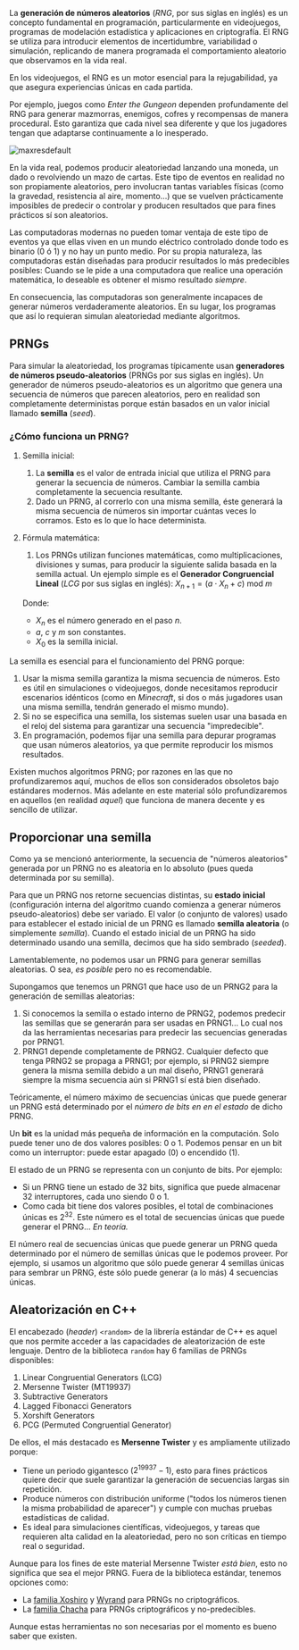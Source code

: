 La **generación de números aleatorios** (*RNG*, por sus siglas en inglés) es un concepto fundamental en programación, particularmente en videojuegos, programas de modelación estadística y aplicaciones en criptografía. El RNG se utiliza para introducir elementos de incertidumbre, variabilidad o simulación, replicando de manera programada el comportamiento aleatorio que observamos en la vida real.

En los videojuegos, el RNG es un motor esencial para la rejugabilidad, ya que asegura experiencias únicas en cada partida. 

Por ejemplo, juegos como *Enter the Gungeon* dependen profundamente del RNG para generar mazmorras, enemigos, cofres y recompensas de manera procedural. Esto garantiza que cada nivel sea diferente y que los jugadores tengan que adaptarse continuamente a lo inesperado.

![maxresdefault](https://github.com/user-attachments/assets/0cbc8b12-f60b-4ad5-b550-0888b8dea919)

En la vida real, podemos producir aleatoriedad lanzando una moneda, un dado o revolviendo un mazo de cartas. Este tipo de eventos en realidad no son propiamente aleatorios, pero involucran tantas variables físicas (como la gravedad, resistencia al aire, momento...) que se vuelven prácticamente imposibles de predecir o controlar y producen resultados que para fines prácticos sí son aleatorios.

Las computadoras modernas no pueden tomar ventaja de este tipo de eventos ya que ellas viven en un mundo eléctrico controlado donde todo es binario (0 ó 1) y no hay un punto medio. Por su propia naturaleza, las computadoras están diseñadas para producir resultados lo más predecibles posibles: Cuando se le pide a una computadora que realice una operación matemática, lo deseable es obtener el mismo resultado *siempre*.

En consecuencia, las computadoras son generalmente incapaces de generar números verdaderamente aleatorios. En su lugar, los programas que así lo requieran simulan aleatoriedad mediante algoritmos.

## PRNGs

Para simular la aleatoriedad, los programas típicamente usan **generadores de números pseudo-aleatorios** (PRNGs por sus siglas en inglés). Un generador de números pseudo-aleatorios es un algoritmo que genera una secuencia de números que parecen aleatorios, pero en realidad son completamente deterministas porque están basados en un valor inicial llamado **semilla** (*seed*).

### ¿Cómo funciona un PRNG?

1. Semilla inicial:
   1. La **semilla** es el valor de entrada inicial que utiliza el PRNG para generar la secuencia de números. Cambiar la semilla cambia completamente la secuencia resultante.
   2. Dado un PRNG, al correrlo con una misma semilla, éste generará la misma secuencia de números sin importar cuántas veces lo corramos. Esto es lo que lo hace determinista. 
2. Fórmula matemática:
   1. Los PRNGs utilizan funciones matemáticas, como multiplicaciones, divisiones y sumas, para producir la siguiente salida basada en la semilla actual. Un ejemplo simple es el **Generador Congruencial Lineal** (*LCG* por sus siglas en inglés):
   $X_{n+1}=(a \cdot X_n + c)$ mod $m$

   Donde:
   * $X_n$ es el número generado en el paso $n$.
   * $a$, $c$ y $m$ son constantes.
   * $X_0$ es la semilla inicial.

La semilla es esencial para el funcionamiento del PRNG porque:
1. Usar la misma semilla garantiza la misma secuencia de números. Esto es útil en simulaciones o videojuegos, donde necesitamos reproducir escenarios idénticos (como en *Minecraft*, si dos o más jugadores usan una misma semilla, tendrán generado el mismo mundo).
2. Si no se especifica una semilla, los sistemas suelen usar una basada en el reloj del sistema para garantizar una secuencia "impredecible".
3. En programación, podemos fijar una semilla para depurar programas que usan números aleatorios, ya que permite reproducir los mismos resultados.

Existen muchos algoritmos PRNG; por razones en las que no profundizaremos aquí, muchos de ellos son considerados obsoletos bajo estándares modernos. Más adelante en este material sólo profundizaremos en aquellos (en realidad *aquel*) que funciona de manera decente y es sencillo de utilizar. 

## Proporcionar una semilla

Como ya se mencionó anteriormente, la secuencia de "números aleatorios" generada por un PRNG no es aleatoria en lo absoluto (pues queda determinada por su semilla).

Para que un PRNG nos retorne secuencias distintas, su **estado inicial** (configuración interna del algoritmo cuando comienza a generar números pseudo-aleatorios) debe ser variado. El valor (o conjunto de valores) usado para establecer el estado inicial de un PRNG es llamado **semilla aleatoria** (o simplemente *semilla*). Cuando el estado inicial de un PRNG ha sido determinado usando una semilla, decimos que ha sido sembrado (*seeded*). 

Lamentablemente, no podemos usar un PRNG para generar semillas aleatorias. O sea, *es posible* pero no es recomendable. 

Supongamos que tenemos un PRNG1 que hace uso de un PRNG2 para la generación de semillas aleatorias:

1. Si conocemos la semilla o estado interno de PRNG2, podemos predecir las semillas que se generarán para ser usadas en PRNG1... Lo cual nos da las herramientas necesarias para predecir las secuencias generadas por PRNG1.
2. PRNG1 depende completamente de PRNG2. Cualquier defecto que tenga PRNG2 se propaga a PRNG1; por ejemplo, si PRNG2 siempre genera la misma semilla debido a un mal diseño, PRNG1 generará siempre la misma secuencia aún si PRNG1 sí está bien diseñado.

Teóricamente, el número máximo de secuencias únicas que puede generar un PRNG está determinado por el *número de bits en en el estado* de dicho PRNG.

Un **bit** es la unidad más pequeña de información en la computación. Solo puede tener uno de dos valores posibles: 0 o 1. Podemos pensar en un bit como un interruptor: puede estar apagado (0) o encendido (1). 

El estado de un PRNG se representa con un conjunto de bits. Por ejemplo: 
* Si un PRNG tiene un estado de 32 bits, significa que puede almacenar 32 interruptores, cada uno siendo 0 o 1.
* Como cada bit tiene dos valores posibles, el total de combinaciones únicas es $2^{32}$. Este número es el total de secuencias únicas que puede generar el PRNG... *En teoría.*

El número real de secuencias únicas que puede generar un PRNG queda determinado por el número de semillas únicas que le podemos proveer. Por ejemplo, si usamos un algoritmo que sólo puede generar 4 semillas únicas para sembrar un PRNG, éste sólo puede generar (a lo más) 4 secuencias únicas.


## Aleatorización en C++

El encabezado (*header*) `<random>` de la librería estándar de C++ es aquel que nos permite acceder a las capacidades de aleatorización de este lenguaje. Dentro de la biblioteca `random` hay 6 familias de PRNGs disponibles:

1. Linear Congruential Generators (LCG)
2. Mersenne Twister (MT19937)
3. Subtractive Generators
4. Lagged Fibonacci Generators
5. Xorshift Generators
6. PCG (Permuted Congruential Generator)

De ellos, el más destacado es **Mersenne Twister** y es ampliamente utilizado porque:
* Tiene un periodo gigantesco ($2^{19937}-1$), esto para fines prácticos quiere decir que suele garantizar la generación de secuencias largas sin repetición.
* Produce números con distribución uniforme ("todos los números tienen la misma probabilidad de aparecer") y cumple con muchas pruebas estadísticas de calidad.
* Es ideal para simulaciones científicas, videojuegos, y tareas que requieren alta calidad en la aleatoriedad, pero no son críticas en tiempo real o seguridad.

Aunque para los fines de este material Mersenne Twister *está bien*, esto no significa que sea el mejor PRNG. Fuera de la biblioteca estándar, tenemos opciones como:
* La [familia Xoshiro](https://prng.di.unimi.it/) y [Wyrand](https://github.com/wangyi-fudan/wyhash) para PRNGs no criptográficos.
* La [familia Chacha](https://cr.yp.to/chacha.html) para PRNGs criptográficos y no-predecibles.

Aunque estas herramientas no son necesarias por el momento es bueno saber que existen. 

